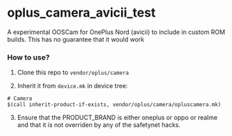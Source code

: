 # oplus_camera_avicii_test

A experimental OOSCam for OnePlus Nord (avicii) to include in custom ROM builds. This has no guarantee that it would work

### How to use?

1. Clone this repo to `vendor/oplus/camera`

2. Inherit it from `device.mk` in device tree:

```
# Camera
$(call inherit-product-if-exists, vendor/oplus/camera/opluscamera.mk)
```

3. Ensure that the PRODUCT_BRAND is either oneplus or oppo or realme and that it is not overriden by any of the safetynet hacks.
